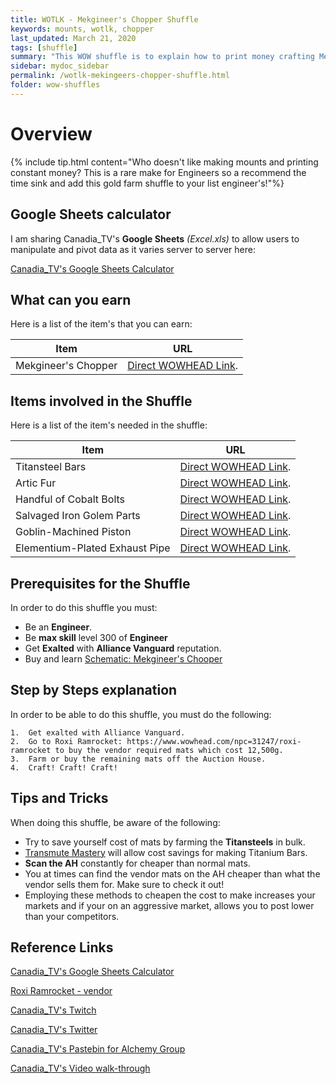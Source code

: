 ```yaml
---
title: WOTLK - Mekgineer's Chopper Shuffle
keywords: mounts, wotlk, chopper
last_updated: March 21, 2020
tags: [shuffle]
summary: "This WOW shuffle is to explain how to print money crafting Mekgineer's Chopper via this shuffle"
sidebar: mydoc_sidebar
permalink: /wotlk-mekingeers-chopper-shuffle.html
folder: wow-shuffles
---
```


# Overview
{% include tip.html content="Who doesn't like making mounts and printing constant money? This is a rare make for Engineers so a recommend the time sink and add this gold farm shuffle to your list engineer's!"%}

## Google Sheets calculator
I am sharing Canadia_TV's **Google Sheets** _(Excel.xls)_ to allow users to manipulate and pivot data as it varies server to server here:

[Canadia_TV's Google Sheets Calculator](https://docs.google.com/spreadsheets/d/1NLZs6mjxo_Wo8O_HZvLkRFERlnH-tmbWlil9E8cf_Pc/edit?usp=sharing)

## What can you earn

Here is a list of the item's that you can earn:

|Item|URL|
|-------|--------|
|Mekgineer's Chopper|[Direct WOWHEAD Link](https://www.wowhead.com/item=44413/mekgineers-chopper).|

## Items involved in the Shuffle

Here is a list of the item's needed in the shuffle:

|Item|URL|
|-------|--------|
|Titansteel Bars|[Direct WOWHEAD Link](https://www.wowhead.com/item=37663/titansteel-bar).|
|Artic Fur|[Direct WOWHEAD Link](https://www.wowhead.com/item=44128/arctic-fur).|
|Handful of Cobalt Bolts|[Direct WOWHEAD Link](https://www.wowhead.com/item=39681/handful-of-cobalt-bolts).|
|Salvaged Iron Golem Parts|[Direct WOWHEAD Link](https://www.wowhead.com/item=44499/salvaged-iron-golem-parts).|
|Goblin-Machined Piston|[Direct WOWHEAD Link](https://www.wowhead.com/item=44501/goblin-machined-piston).|
|Elementium-Plated Exhaust Pipe |[Direct WOWHEAD Link](https://www.wowhead.com/item=44500/elementium-plated-exhaust-pipe).|

## Prerequisites for the Shuffle
In order to do this shuffle you must:

* Be an **Engineer**.
* Be **max skill** level 300 of **Engineer**
* Get **Exalted** with **Alliance Vanguard** reputation.
* Buy and learn [Schematic: Mekgineer's Chooper](https://www.wowhead.com/item=44503/schematic-mekgineers-chopper)

## Step by Steps explanation
In order to be able to do this shuffle, you must do the following:

```
1.  Get exalted with Alliance Vanguard.
2.  Go to Roxi Ramrocket: https://www.wowhead.com/npc=31247/roxi-ramrocket to buy the vendor required mats which cost 12,500g.
3.  Farm or buy the remaining mats off the Auction House.
4.  Craft! Craft! Craft!
```

## Tips and Tricks
When doing this shuffle, be aware of the following:

* Try to save yourself cost of mats by farming the **Titansteels** in bulk.
* [Transmute Mastery](https://www.wowhead.com/quest=29482/transmutation-master) will allow cost savings for making Titanium Bars.
* **Scan the AH** constantly for cheaper than normal mats.
* You at times can find the vendor mats on the AH cheaper than what the vendor sells them for. Make sure to check it out!
* Employing these methods to cheapen the cost to make increases your markets and if your on an aggressive market, allows you to post lower than your competitors.

## Reference Links
[Canadia_TV's Google Sheets Calculator](https://docs.google.com/spreadsheets/d/1NLZs6mjxo_Wo8O_HZvLkRFERlnH-tmbWlil9E8cf_Pc/edit?usp=sharing)

[Roxi Ramrocket - vendor](https://www.wowhead.com/npc=31247/roxi-ramrocket)

[Canadia_TV's Twitch](http://twitch.tv/canadia_tv)

[Canadia_TV's Twitter](https://twitter.com/canadia_tv)

[Canadia_TV's Pastebin for Alchemy Group](https://pastebin.com/ypPV7XuH)

[Canadia_TV's Video walk-through](https://www.youtube.com/watch?v=bahNtN-Z0yY&feature=youtu.be)
